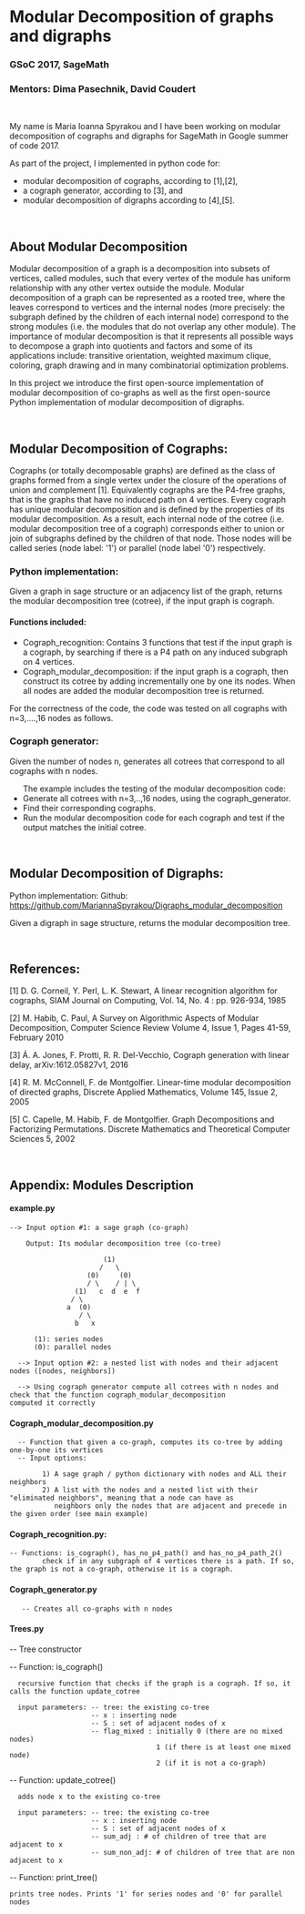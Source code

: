 # Modular Decomposition of graphs and digraphs

### GSoC 2017,  SageMath

### Mentors: Dima Pasechnik, David Coudert

<br>

My name is Maria Ioanna Spyrakou and I have been working on modular decomposition of cographs and digraphs for SageMath in Google summer of code 2017. 

As part of the project, I implemented in python code for:
<ul> 
  <li> modular decomposition of cographs, according to [1],[2],  </li>
  <li> a cograph generator, according to [3], and </li>
  <li>modular decomposition of digraphs according to [4],[5]. </li>
</ul>  
     
<br>     
     
## About Modular Decomposition
Modular decomposition of a graph is a decomposition into subsets of vertices, called modules, such that every vertex of the module has uniform relationship with any other vertex outside the module. Modular decomposition of a graph can be represented as a rooted tree, where the leaves correspond to vertices and the internal nodes (more precisely: the subgraph defined by the children of each internal node) correspond to the strong modules (i.e. the modules that do not overlap any other module). The importance of modular decomposition is that it represents all possible ways to decompose a graph into quotients and factors and some of its applications include: transitive orientation, weighted maximum clique, coloring, graph drawing and in many combinatorial optimization problems. 

In this project we introduce the first open-source implementation of modular decomposition of co-graphs as well as the first open-source Python implementation of modular decomposition of digraphs. 

<br>

## Modular Decomposition of Cographs:

Cographs (or totally decomposable graphs) are defined as the class of graphs formed from a single vertex under the closure of the operations of union and complement [1]. Equivalently cographs are the P4-free graphs, that is the graphs that have no induced path on 4 vertices. 
Every cograph has unique modular decomposition and  is defined by the properties of its modular decomposition. As a result, each internal node of the cotree (i.e. modular decomposition tree of a cograph) corresponds either to union or join of subgraphs defined by the children of that node. Those nodes will be called series (node label: '1') or parallel (node label '0') respectively. 
<br>
### Python implementation:

Given a graph in sage structure or an adjacency list of the graph, returns the modular decomposition tree (cotree), if the input graph is cograph. 

#### Functions included:
<ul>
    <li> Cograph_recognition: Contains 3 functions that test if the input graph is a cograph, by searching if there is a P4 path on any induced subgraph on 4 vertices.  </li>
    <li> Cograph_modular_decomposition: if the input graph is a cograph, then construct its cotree by adding incrementally one by one its nodes. When all nodes are added the modular decomposition tree is returned. </li>
</ul>

For the correctness of the code, the code was tested on all cographs with n=3,....,16 nodes as follows.
<br>

### Cograph generator:
Given the number of nodes n, generates all cotrees that correspond to all cographs with n nodes. 
<ul>
The example includes the testing of the modular decomposition code: 
<li>Generate all cotrees with n=3,..,16 nodes, using the cograph_generator.</li>
<li>Find their corresponding cographs.</li>
<li>Run the modular decomposition code for each cograph and test if the output matches the initial cotree. </li>
</ul>

<br>

## Modular Decomposition of Digraphs: 

Python implementation:
Github: https://github.com/MariannaSpyrakou/Digraphs_modular_decomposition

Given a digraph in sage structure, returns the modular decomposition tree. 

<br>

## References:

[1] D. G. Corneil, Y. Perl, L. K. Stewart, A linear recognition algorithm for cographs, SIAM Journal on Computing, Vol. 14, No. 4 : pp. 926-934, 1985

[2] M. Habib, C. Paul, A Survey on Algorithmic Aspects of
Modular Decomposition, Computer Science Review Volume 4, Issue 1, Pages 41-59, February 2010

[3] Á. A. Jones, F. Protti, R. R. Del-Vecchio, Cograph generation with linear delay, arXiv:1612.05827v1, 2016

[4] R. M. McConnell, F. de Montgolfier. Linear-time modular decomposition of directed graphs, Discrete Applied Mathematics, Volume 145, Issue 2, 2005

[5] C. Capelle, M. Habib, F. de Montgolfier. Graph Decompositions and Factorizing Permutations. Discrete Mathematics and Theoretical Computer Sciences 5, 2002


<br>


## Appendix: Modules Description


#### example.py

    --> Input option #1: a sage graph (co-graph)
    
        Output: Its modular decomposition tree (co-tree)

                           (1)
                          /   \
                       (0)     (0)
                       / \    / | \
                    (1)   c  d  e  f 
                   / \
                  a  (0)
                     / \
                    b   x
                                                           
          (1): series nodes 
          (0): parallel nodes
      
      --> Input option #2: a nested list with nodes and their adjacent nodes ([nodes, neighbors])
       
      --> Using cograph generator compute all cotrees with n nodes and check that the function cograph_modular_decomposition              computed it correctly




#### Cograph_modular_decomposition.py

      -- Function that given a co-graph, computes its co-tree by adding one-by-one its vertices
      -- Input options:
      
            1) A sage graph / python dictionary with nodes and ALL their neighbors
            2) A list with the nodes and a nested list with their "eliminated neighbors", meaning that a node can have as 
               neighbors only the nodes that are adjacent and precede in the given order (see main example)
               
#### Cograph_recognition.py: 

    -- Functions: is_cograph(), has_no_p4_path() and has_no_p4_path_2()
            check if in any subgraph of 4 vertices there is a path. If so, the graph is not a co-graph, otherwise it is a cograph.
            
      
#### Cograph_generator.py


       -- Creates all co-graphs with n nodes


#### Trees.py


  -- Tree constructor
  
  
  -- Function: is_cograph() 
  
      recursive function that checks if the graph is a cograph. If so, it calls the function update_cotree 
      
      input parameters: -- tree: the existing co-tree
                        -- x : inserting node
                        -- S : set of adjacent nodes of x
                        -- flag_mixed : initially 0 (there are no mixed nodes)
                                        1 (if there is at least one mixed node)
                                        2 (if it is not a co-graph)
                                        
  -- Function: update_cotree()
  
      adds node x to the existing co-tree 
      
      input parameters: -- tree: the existing co-tree
                        -- x : inserting node
                        -- S : set of adjacent nodes of x
                        -- sum_adj : # of children of tree that are adjacent to x
                        -- sum_non_adj: # of children of tree that are non adjacent to x

-- Function: print_tree()

    prints tree nodes. Prints '1' for series nodes and '0' for parallel nodes
